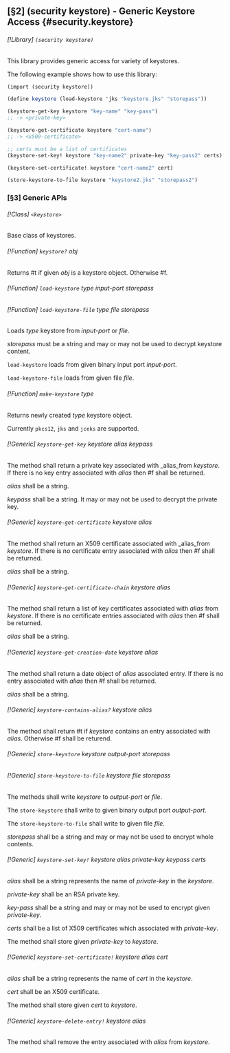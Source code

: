 [§2] (security keystore) - Generic Keystore Access {#security.keystore}
-------------

###### [!Library] `(security keystore)` 

This library provides generic access for variety of keystores.

The following example shows how to use this library:

``````````scheme
(import (security keystore))

(define keystore (load-keystore 'jks "keystore.jks" "storepass"))

(keystore-get-key keystore "key-name" "key-pass")
;; -> <private-key>

(keystore-get-certificate keystore "cert-name")
;; -> <x509-certificate>

;; certs must be a list of certificates
(keystore-set-key! keystore "key-name2" private-key "key-pass2" certs)

(keystore-set-certificate! keystore "cert-name2" cert)

(store-keystore-to-file keystore "keystore2.jks" "storepass2")
``````````

### [§3] Generic APIs

###### [!Class] `<keystore>` 

Base class of keystores.

###### [!Function] `keystore?`  _obj_

Returns #t if given _obj_ is a keystore object. Otherwise #f.

###### [!Function] `load-keystore`  _type_ _input-port_ _storepass_
###### [!Function] `load-keystore-file`  _type_ _file_ _storepass_

Loads _type_ keystore from _input-port_ or _file_.

_storepass_ must be a string and may or may not be used to decrypt 
keystore content.

`load-keystore` loads from given binary input port _input-port_.

`load-keystore-file` loads from given file _file_.


###### [!Function] `make-keystore`  _type_

Returns newly created _type_ keystore object.

Currently `pkcs12`, `jks` and `jceks` are supported.


###### [!Generic] `keystore-get-key`  _keystore_ _alias_ _keypass_

The method shall return a private key associated with _alias_from _keystore_. If there is no key entry associated with _alias_ 
then #f shall be returned.

_alias_ shall be a string.

_keypass_ shall be a string. It may or may not be used to decrypt 
the private key.


###### [!Generic] `keystore-get-certificate`  _keystore_ _alias_

The method shall return an X509 certificate associated with _alias_from _keystore_. If there is no certificate entry associated with 
_alias_ then #f shall be returned.

_alias_ shall be a string.


###### [!Generic] `keystore-get-certificate-chain`  _keystore_ _alias_

The method shall return a list of key certificates associated 
with _alias_ from _keystore_. If there is no certificate entries
associated with _alias_ then #f shall be returned.

_alias_ shall be a string.


###### [!Generic] `keystore-get-creation-date`  _keystore_ _alias_

The method shall return a date object of _alias_ associated entry.
If there is no entry associated with _alias_ then #f shall be returned.

_alias_ shall be a string.


###### [!Generic] `keystore-contains-alias?`  _keystore_ _alias_

The method shall return #t if _keystore_ contains an entry associated
with _alias_. Otherwise #f shall be returend.


###### [!Generic] `store-keystore`  _keystore_ _output-port_ _storepass_
###### [!Generic] `store-keystore-to-file`  _keystore_ _file_ _storepass_

The methods shall write _keystore_ to _output-port_ or 
_file_.

The `store-keystore` shall write to given binary output port 
_output-port_.

The `store-keystore-to-file` shall write to given file _file_.

_storepass_ shall be a string and may or may not be used to encrypt 
whole contents.


###### [!Generic] `keystore-set-key!`  _keystore_ _alias_ _private-key_ _keypass_ _certs_

_alias_ shall be a string represents the name of _private-key_ in
the _keystore_.

_private-key_ shall be an RSA private key.

_key-pass_ shall be a string and may or may not be used to encrypt
given _private-key_.

_certs_ shall be a list of X509 certificates which associated with
_private-key_.

The method shall store given _private-key_ to _keystore_.


###### [!Generic] `keystore-set-certificate!`  _keystore_ _alias_ _cert_

_alias_ shall be a string represents the name of _cert_ in
the _keystore_.

_cert_ shall be an X509 certificate.

The method shall store given _cert_ to _keystore_.


###### [!Generic] `keystore-delete-entry!`  _keystore_ _alias_

The method shall remove the entry associated with _alias_ from 
_keystore_.


